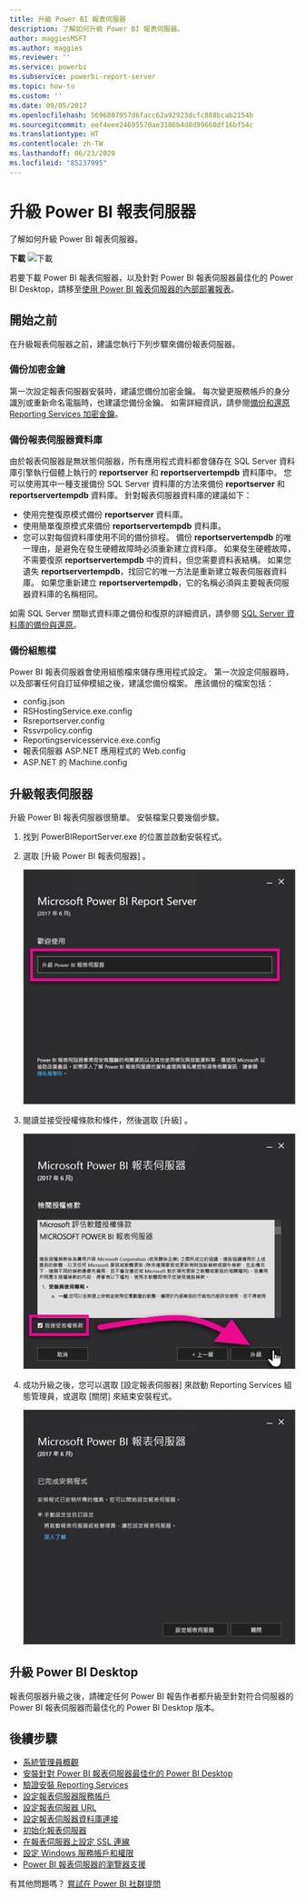 ```yaml
---
title: 升級 Power BI 報表伺服器
description: 了解如何升級 Power BI 報表伺服器。
author: maggiesMSFT
ms.author: maggies
ms.reviewer: ''
ms.service: powerbi
ms.subservice: powerbi-report-server
ms.topic: how-to
ms.custom: ''
ms.date: 09/05/2017
ms.openlocfilehash: 5696807957d6facc62a92923dcfc888bcab2154b
ms.sourcegitcommit: eef4eee24695570ae3186b4d8d99660df16bf54c
ms.translationtype: HT
ms.contentlocale: zh-TW
ms.lasthandoff: 06/23/2020
ms.locfileid: "85237995"
---
```

# <a name="upgrade-power-bi-report-server"></a>升級 Power BI 報表伺服器

了解如何升級 Power BI 報表伺服器。

 **下載** ![下載](media/upgrade/download.png "下載")

若要下載 Power BI 報表伺服器，以及針對 Power BI 報表伺服器最佳化的 Power BI Desktop，請移至[使用 Power BI 報表伺服器的內部部署報表](https://powerbi.microsoft.com/report-server/)。

## <a name="before-you-begin"></a>開始之前

在升級報表伺服器之前，建議您執行下列步驟來備份報表伺服器。

### <a name="backing-up-the-encryption-keys"></a>備份加密金鑰

第一次設定報表伺服器安裝時，建議您備份加密金鑰。 每次變更服務帳戶的身分識別或重新命名電腦時，也建議您備份金鑰。 如需詳細資訊，請參閱[備份和還原 Reporting Services 加密金鑰](https://docs.microsoft.com/sql/reporting-services/install-windows/ssrs-encryption-keys-back-up-and-restore-encryption-keys)。

### <a name="backing-up-the-report-server-databases"></a>備份報表伺服器資料庫

由於報表伺服器是無狀態伺服器，所有應用程式資料都會儲存在 SQL Server 資料庫引擎執行個體上執行的 **reportserver** 和 **reportservertempdb** 資料庫中。 您可以使用其中一種支援備份 SQL Server 資料庫的方法來備份 **reportserver** 和 **reportservertempdb** 資料庫。 針對報表伺服器資料庫的建議如下：

* 使用完整復原模式備份 **reportserver** 資料庫。
* 使用簡單復原模式來備份 **reportservertempdb** 資料庫。
* 您可以對每個資料庫使用不同的備份排程。 備份 **reportservertempdb** 的唯一理由，是避免在發生硬體故障時必須重新建立資料庫。 如果發生硬體故障，不需要復原 **reportservertempdb** 中的資料，但您需要資料表結構。 如果您遺失 **reportservertempdb**，找回它的唯一方法是重新建立報表伺服器資料庫。 如果您重新建立 **reportservertempdb**，它的名稱必須與主要報表伺服器資料庫的名稱相同。

如需 SQL Server 關聯式資料庫之備份和復原的詳細資訊，請參閱 [SQL Server 資料庫的備份與還原](https://docs.microsoft.com/sql/relational-databases/backup-restore/back-up-and-restore-of-sql-server-databases)。

### <a name="backing-up-the-configuration-files"></a>備份組態檔

Power BI 報表伺服器會使用組態檔來儲存應用程式設定。 第一次設定伺服器時，以及部署任何自訂延伸模組之後，建議您備份檔案。 應該備份的檔案包括：

* config.json
* RSHostingService.exe.config
* Rsreportserver.config
* Rssvrpolicy.config
* Reportingservicesservice.exe.config
* 報表伺服器 ASP.NET 應用程式的 Web.config
* ASP.NET 的 Machine.config

## <a name="upgrade-the-report-server"></a>升級報表伺服器

升級 Power BI 報表伺服器很簡單。 安裝檔案只要幾個步驟。

1. 找到 PowerBIReportServer.exe 的位置並啟動安裝程式。

2. 選取 [升級 Power BI 報表伺服器]  。

    ![升級 Power BI 報表伺服器](media/upgrade/reportserver-upgrade1.png "升級 Power BI 報表伺服器")

3. 閱讀並接受授權條款和條件，然後選取 [升級]  。

    ![授權合約](media/upgrade/reportserver-upgrade-eula.png "授權合約")

4. 成功升級之後，您可以選取 [設定報表伺服器]  來啟動 Reporting Services 組態管理員，或選取 [關閉]  來結束安裝程式。

    ![升級設定](media/upgrade/reportserver-upgrade-configure.png)

## <a name="upgrade-power-bi-desktop"></a>升級 Power BI Desktop

報表伺服器升級之後，請確定任何 Power BI 報告作者都升級至針對符合伺服器的 Power BI 報表伺服器而最佳化的 Power BI Desktop 版本。

## <a name="next-steps"></a>後續步驟

* [系統管理員概觀](admin-handbook-overview.md)  
* [安裝針對 Power BI 報表伺服器最佳化的 Power BI Desktop](install-powerbi-desktop.md)  
* [驗證安裝 Reporting Services](https://docs.microsoft.com/sql/reporting-services/install-windows/verify-a-reporting-services-installation)  
* [設定報表伺服器服務帳戶](https://docs.microsoft.com/sql/reporting-services/install-windows/configure-the-report-server-service-account-ssrs-configuration-manager)  
* [設定報表伺服器 URL](https://docs.microsoft.com/sql/reporting-services/install-windows/configure-report-server-urls-ssrs-configuration-manager)  
* [設定報表伺服器資料庫連接](https://docs.microsoft.com/sql/reporting-services/install-windows/configure-a-report-server-database-connection-ssrs-configuration-manager)  
* [初始化報表伺服器](https://docs.microsoft.com/sql/reporting-services/install-windows/ssrs-encryption-keys-initialize-a-report-server)  
* [在報表伺服器上設定 SSL 連線](https://docs.microsoft.com/sql/reporting-services/security/configure-ssl-connections-on-a-native-mode-report-server)  
* [設定 Windows 服務帳戶和權限](https://docs.microsoft.com/sql/database-engine/configure-windows/configure-windows-service-accounts-and-permissions)  
* [Power BI 報表伺服器的瀏覽器支援](browser-support.md)

有其他問題嗎？ [嘗試在 Power BI 社群提問](https://community.powerbi.com/)